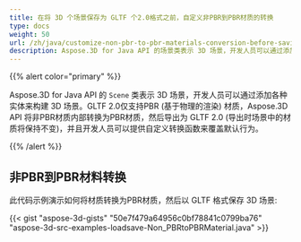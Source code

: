 ```yaml
---
title: 在将 3D 个场景保存为 GLTF 个2.0格式之前，自定义非PBR到PBR材质的转换
type: docs
weight: 50
url: /zh/java/customize-non-pbr-to-pbr-materials-conversion-before-saving-3d-scenes-to-gltf-2-0-format/
description: Aspose.3D for Java API 的场景类表示 3D 场景，开发人员可以通过添加各种实体来构建 3D 场景。
---
```

{{% alert color="primary" %}} 

Aspose.3D for Java API 的 `Scene` 类表示 3D 场景，开发人员可以通过添加各种实体来构建 3D 场景。GLTF 2.0仅支持PBR (基于物理的渲染) 材质，Aspose.3D API 将非PBR材质内部转换为PBR材质，然后导出为 GLTF 2.0 (导出时场景中的材质将保持不变)，并且开发人员可以提供自定义转换函数来覆盖默认行为。

{{% /alert %}} 
##  **非PBR到PBR材料转换**
此代码示例演示如何将材质转换为PBR材质，然后以 GLTF 格式保存 3D 场景:

{{< gist "aspose-3d-gists" "50e7f479a64956c0bf78841c0799ba76" "aspose-3d-src-examples-loadsave-Non_PBRtoPBRMaterial.java" >}}
